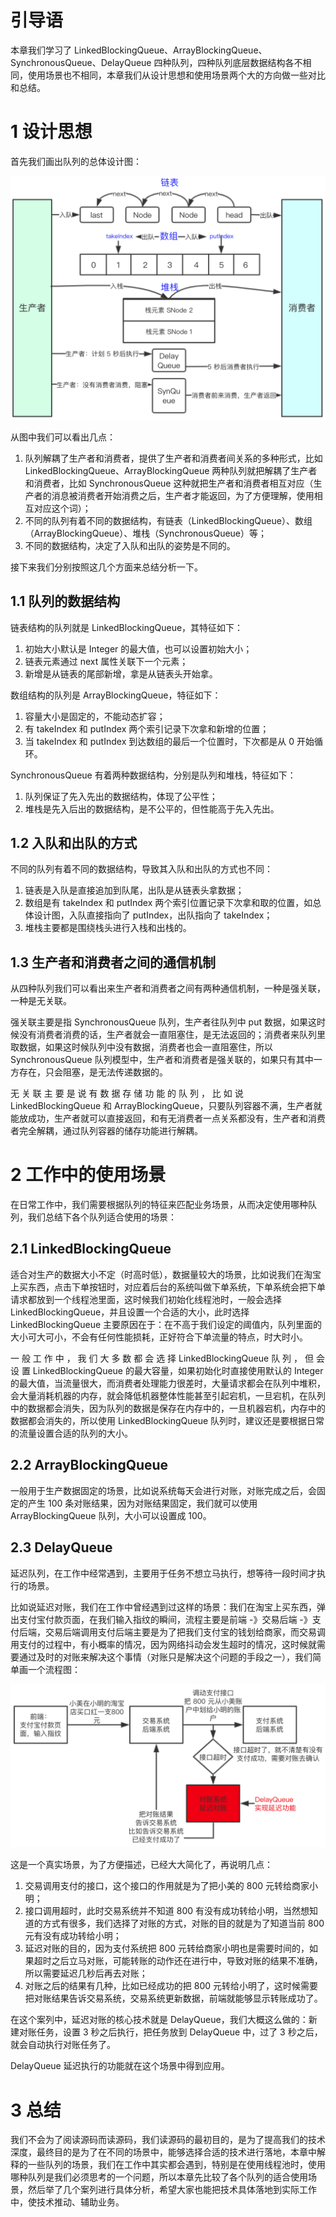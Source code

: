 # 引导语

本章我们学习了 LinkedBlockingQueue、ArrayBlockingQueue、SynchronousQueue、DelayQueue 四种队列，四种队列底层数据结构各不相同，使用场景也不相同，本章我们从设计思想和使用场景两个大的方向做一些对比和总结。

# 1 设计思想

首先我们画出队列的总体设计图：

![](..\image\25-1.png)

从图中我们可以看出几点：
1. 队列解耦了生产者和消费者，提供了生产者和消费者间关系的多种形式，比如 LinkedBlockingQueue、ArrayBlockingQueue 两种队列就把解耦了生产者和消费者，比如 SynchronousQueue 这种就把生产者和消费者相互对应（生产者的消息被消费者开始消费之后，生产者才能返回，为了方便理解，使用相互对应这个词）；
2. 不同的队列有着不同的数据结构，有链表（LinkedBlockingQueue）、数组 （ArrayBlockingQueue）、堆栈（SynchronousQueue）等；
3. 不同的数据结构，决定了入队和出队的姿势是不同的。

接下来我们分别按照这几个方面来总结分析一下。

## 1.1 队列的数据结构

链表结构的队列就是 LinkedBlockingQueue，其特征如下：

1. 初始大小默认是 Integer 的最大值，也可以设置初始大小；
2. 链表元素通过 next 属性关联下一个元素；
3. 新增是从链表的尾部新增，拿是从链表头开始拿。

数组结构的队列是 ArrayBlockingQueue，特征如下：

1. 容量大小是固定的，不能动态扩容；
2. 有 takeIndex 和 putIndex 两个索引记录下次拿和新增的位置；
3. 当 takeIndex 和 putIndex 到达数组的最后一个位置时，下次都是从 0 开始循环。

SynchronousQueue 有着两种数据结构，分别是队列和堆栈，特征如下：

1. 队列保证了先入先出的数据结构，体现了公平性；
2. 堆栈是先入后出的数据结构，是不公平的，但性能高于先入先出。

## 1.2 入队和出队的方式

不同的队列有着不同的数据结构，导致其入队和出队的方式也不同：

1. 链表是入队是直接追加到队尾，出队是从链表头拿数据；
2. 数组是有 takeIndex 和 putIndex 两个索引位置记录下次拿和取的位置，如总体设计图，入队直接指向了 putIndex，出队指向了 takeIndex；
3. 堆栈主要都是围绕栈头进行入栈和出栈的。

## 1.3 生产者和消费者之间的通信机制

从四种队列我们可以看出来生产者和消费者之间有两种通信机制，一种是强关联，一种是无关联。

强关联主要是指 SynchronousQueue 队列，生产者往队列中 put 数据，如果这时候没有消费者消费的话，生产者就会一直阻塞住，是无法返回的；消费者来队列里取数据，如果这时候队列中没有数据，消费者也会一直阻塞住，所以 SynchronousQueue 队列模型中，生产者和消费者是强关联的，如果只有其中一方存在，只会阻塞，是无法传递数据的。

无 关 联 主 要 是 说 有 数 据 存 储 功 能 的 队 列 ， 比 如 说 LinkedBlockingQueue 和 ArrayBlockingQueue，只要队列容器不满，生产者就能放成功，生产者就可以直接返回，和有无消费者一点关系都没有，生产者和消费者完全解耦，通过队列容器的储存功能进行解耦。

# 2 工作中的使用场景

在日常工作中，我们需要根据队列的特征来匹配业务场景，从而决定使用哪种队列，我们总结下各个队列适合使用的场景：

## 2.1 LinkedBlockingQueue

适合对生产的数据大小不定（时高时低），数据量较大的场景，比如说我们在淘宝上买东西，点击下单按钮时，对应着后台的系统叫做下单系统，下单系统会把下单请求都放到一个线程池里面，这时候我们初始化线程池时，一般会选择 LinkedBlockingQueue，并且设置一个合适的大小，此时选择 LinkedBlockingQueue 主要原因在于：在不高于我们设定的阈值内，队列里面的大小可大可小，不会有任何性能损耗，正好符合下单流量的特点，时大时小。

一 般 工 作 中 ， 我 们 大 多 数 都 会 选 择 LinkedBlockingQueue 队 列 ， 但 会 设 置 LinkedBlockingQueue 的最大容量，如果初始化时直接使用默认的 Integer 的最大值，当流量很大，而消费者处理能力很差时，大量请求都会在队列中堆积，会大量消耗机器的内存，就会降低机器整体性能甚至引起宕机，一旦宕机，在队列中的数据都会消失，因为队列的数据是保存在内存中的，一旦机器宕机，内存中的数据都会消失的，所以使用 LinkedBlockingQueue 队列时，建议还是要根据日常的流量设置合适的队列的大小。

## 2.2 ArrayBlockingQueue

一般用于生产数据固定的场景，比如说系统每天会进行对账，对账完成之后，会固定的产生 100 条对账结果，因为对账结果固定，我们就可以使用 ArrayBlockingQueue 队列，大小可以设置成 100。

## 2.3 DelayQueue

延迟队列，在工作中经常遇到，主要用于任务不想立马执行，想等待一段时间才执行的场景。

比如说延迟对账，我们在工作中曾经遇到过这样的场景：我们在淘宝上买东西，弹出支付宝付款页面，在我们输入指纹的瞬间，流程主要是前端 -》交易后端 -》支付后端，交易后端调用支付后端主要是为了把我们支付宝的钱划给商家，而交易调用支付的过程中，有小概率的情况，因为网络抖动会发生超时的情况，这时候就需要通过及时的对账来解决这个事情（对账只是解决这个问题的手段之一），我们简单画一个流程图：

![](..\image\25-5.png)

这是一个真实场景，为了方便描述，已经大大简化了，再说明几点：
1. 交易调用支付的接口，这个接口的作用就是为了把小美的 800 元转给商家小明；
2. 接口调用超时，此时交易系统并不知道 800 有没有成功转给小明，当然想知道的方式有很多，我们选择了对账的方式，对账的目的就是为了知道当前 800 元有没有成功转给小明；
3. 延迟对账的目的，因为支付系统把 800 元转给商家小明也是需要时间的，如果超时之后立马对账，可能转账的动作还在进行中，导致对账的结果不准确，所以需要延迟几秒后再去对账；
4. 对账之后的结果有几种，比如已经成功的把 800 元转给小明了，这时候需要把对账结果告诉交易系统，交易系统更新数据，前端就能够显示转账成功了。

在这个案列中，延迟对账的核心技术就是 DelayQueue，我们大概这么做的：新建对账任务，设置 3 秒之后执行，把任务放到 DelayQueue 中，过了 3 秒之后，就会自动执行对账任务了。

DelayQueue 延迟执行的功能就在这个场景中得到应用。

# 3 总结

我们不会为了阅读源码而读源码，我们读源码的最初目的，是为了提高我们的技术深度，最终目的是为了在不同的场景中，能够选择合适的技术进行落地，本章中解释的一些队列的场景，我们在工作中其实都会遇到，特别是在使用线程池时，使用哪种队列是我们必须思考的一个问题，所以本章先比较了各个队列的适合使用场景，然后举了几个案列进行具体分析，希望大家也能把技术具体落地到实际工作中，使技术推动、辅助业务。